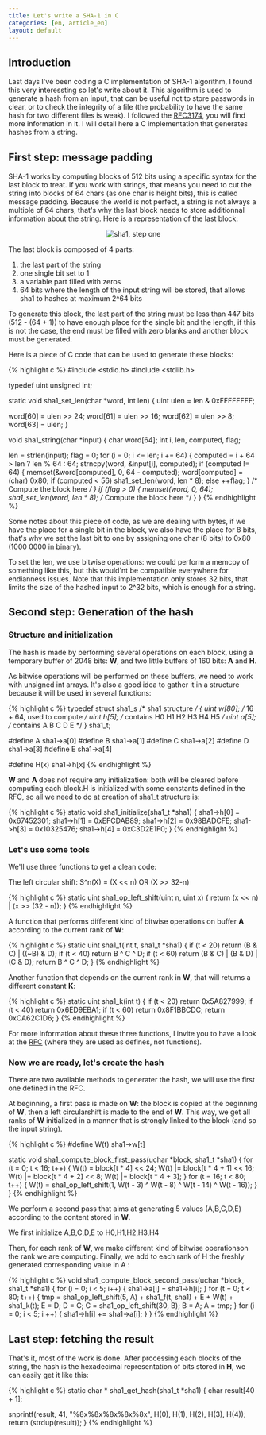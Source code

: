 ```yaml
---
title: Let's write a SHA-1 in C
categories: [en, article_en]
layout: default
---
```


## Introduction

Last days I've been coding a C implementation of
SHA-1 algorithm, I found this very interessting so let's write
about it. This algorithm is used to generate a hash from
an input, that can be useful not to store passwords in clear,
or to check the integrity of a file (the probability to have
the same hash for two different files is weak). I followed the
[RFC3174](http://www.apps.ietf.org/rfc/rfc3174.html), you will find more information in it.
I will detail here a C implementation that generates hashes
from a string.

## First step: message padding

SHA-1 works by computing blocks of 512 bits using a specific
syntax for the last block to treat. If you work with strings,
that means you need to cut the string into blocks of 64 chars
(as one char is height bits), this is called message padding.
Because the world is not perfect, a string is not always a
multiple of 64 chars, that's why the last block needs to
store additionnal information about the string. Here is a
representation of the last block:

<center>
        <img src="/static/data/sha1-step1.png" alt="sha1, step one" />
</center>

The last block is composed of 4 parts:

1. the last part of the string
2. one single bit set to 1
3. a variable part filled with zeros
4. 64 bits where the length of the input string will be stored,
   that allows sha1 to hashes at maximum 2^64 bits

To generate this block, the last part of the string must be
less than 447 bits (512 - (64 + 1)) to have enough place for
the single bit and the length, if this is not the case, the
end must be filled with zero blanks and another block must
be generated.

Here is a piece of C code that can be used to generate
these blocks:

{% highlight c %}
#include <stdio.h>
#include <stdlib.h>

typedef uint unsigned int;

static void
sha1_set_len(char *word, int len)
{
  uint                  ulen = len & 0xFFFFFFFF;

  word[60] = ulen >> 24;
  word[61] = ulen >> 16;
  word[62] = ulen >> 8;
  word[63] = ulen;
}

void
sha1_string(char *input)
{
  char                  word[64];
  int                   i, len, computed, flag;

  len = strlen(input);
  flag = 0;
  for (i = 0; i <= len; i += 64)
    {
      computed = i + 64 > len ? len % 64 : 64;
      strncpy(word, &input[i], computed);
      if (computed != 64)
        {
          memset(&word[computed], 0, 64 - computed);
          word[computed] = (char) 0x80;
          if (computed < 56)
            sha1_set_len(word, len * 8);
          else
            ++flag;
        }
      /* Compute the block here */
    }
  if (flag > 0)
    {
      memset(word, 0, 64);
      sha1_set_len(word, len * 8);
      /* Compute the block here */
    }
}
{% endhighlight %}

Some notes about this piece of code, as we are dealing with
bytes, if we have the place for a single bit in the block,
we also have the place for 8 bits, that's why we set the last
bit to one by assigning one char (8 bits) to 0x80 (1000 0000
in binary).

To set the len, we use bitwise operations: we could perform a
memcpy of something like this, but this would'nt be compatible
everywhere for endianness issues. Note that this implementation
only stores 32 bits, that limits the size of the hashed input
to 2^32 bits, which is enough for a string.

## Second step: Generation of the hash

### Structure and initialization

The hash is made by performing several operations on each block,
using a temporary buffer of 2048 bits: __W__, and two little
buffers of 160 bits: __A__ and __H__.

As bitwise operations will be performed on these buffers, we need
to work with unsigned int arrays. It's also a good idea
to gather it in a structure because it will be used in several
functions:

{% highlight c %}
typedef struct          sha1_s   /* sha1 structure */
{
  uint                  w[80];   /* 16 + 64, used to compute */
  uint                  h[5];    /* contains H0 H1 H2 H3 H4 H5 */
  uint                  a[5];    /* contains A B C D E */
}                       sha1_t;

#define A               sha1->a[0]
#define B               sha1->a[1]
#define C               sha1->a[2]
#define D               sha1->a[3]
#define E               sha1->a[4]

#define H(x)           sha1->h[x]
{% endhighlight %}

__W__ and __A__ does not require any initialization: both will
be cleared before computing each block.H is initialized with some
constants defined in the RFC, so all we need to do at creation of
sha1_t structure is:

{% highlight c %}
static void
sha1_initialize(sha1_t *sha1)
{
  sha1->h[0] = 0x67452301;
  sha1->h[1] = 0xEFCDAB89;
  sha1->h[2] = 0x98BADCFE;
  sha1->h[3] = 0x10325476;
  sha1->h[4] = 0xC3D2E1F0;
}
{% endhighlight %}

### Let's use some tools

We'll use three functions to get a clean code:

The left circular shift: S^n(X) = (X << n) OR (X >> 32-n)

{% highlight c %}
static uint
sha1_op_left_shift(uint n, uint x)
{
  return (x << n) | (x >> (32 - n));
}
{% endhighlight %}

A function that performs different kind of bitwise operations
on buffer __A__ according to the current rank of __W__:

{% highlight c %}
static uint
sha1_f(int t, sha1_t *sha1)
{
  if (t < 20)
    return (B & C) | ((~B) & D);
  if (t < 40)
    return B ^ C ^ D;
  if (t < 60)
    return (B & C) | (B & D) | (C & D);
  return B ^ C ^ D;
}
{% endhighlight %}

Another function that depends on the current rank in __W__,
that will returns a different constant __K__:

{% highlight c %}
static uint
sha1_k(int t)
{
  if (t < 20)
    return 0x5A827999;
  if (t < 40)
    return 0x6ED9EBA1;
  if (t < 60)
    return 0x8F1BBCDC;
  return 0xCA62C1D6;
}
{% endhighlight %}

For more information about these three functions, I invite
you to have a look at the [RFC](http://www.apps.ietf.org/rfc/rfc3174.html)
(where they are used as defines, not functions).

### Now we are ready, let's create the hash

There are two available methods to generater the hash,
we will use the first one defined in the RFC.

At beginning, a first pass is made on __W__: the block
is copied at the beginning of __W__, then a left circularshift
is made to the end of __W__. This way, we get all ranks of __W__
initialized in a manner that is strongly linked to the block
(and so the input string).

{% highlight c %}
#define W(t)    sha1->w[t]

static void
sha1_compute_block_first_pass(uchar *block, sha1_t *sha1)
{
  for (t = 0; t < 16; t++)
    {
      W(t) = block[t * 4] << 24;
      W(t) |= block[t * 4 + 1] << 16;
      W(t) |= block[t * 4 + 2] << 8;
      W(t) |= block[t * 4 + 3];
    }
  for (t = 16; t < 80; t++)
    {
      W(t) = sha1_op_left_shift(1, W(t - 3) ^ W(t - 8) ^ W(t - 14) ^ W(t - 16));
    }
}
{% endhighlight %}

We perform a second pass that aims at generating 5 values
(A,B,C,D,E) according to the content stored in __W__.

We first initialize A,B,C,D,E to H0,H1,H2,H3,H4

Then, for each rank of __W__, we make different kind of
bitwise operationson the rank we are computing. Finally, we add
to each rank of H the freshly generated corresponding value in A :

{% highlight c %}
void
sha1_compute_block_second_pass(uchar *block, sha1_t *sha1)
{
  for (i = 0; i < 5; i++)
    {
      sha1->a[i] = sha1->h[i];
    }
  for (t = 0; t < 80; t++)
    {
      tmp = sha1_op_left_shift(5, A) + sha1_f(t, sha1) + E + W(t) + sha1_k(t);
      E = D;
      D = C;
      C = sha1_op_left_shift(30, B);
      B = A;
      A = tmp;
    }
  for (i = 0; i < 5; i ++)
    {
      sha1->h[i] += sha1->a[i];
    }
}
{% endhighlight %}

## Last step: fetching the result

That's it, most of the work is done. After processing each blocks
of the string, the hash is the hexadecimal representation of bits
stored in __H__, we can easily get it like this:

{% highlight c %}
static char *
sha1_get_hash(sha1_t *sha1)
{
  char                  result[40 + 1];

  snprintf(result, 41, "%8x%8x%8x%8x%8x", H(0), H(1), H(2), H(3), H(4));
  return (strdup(result));
}
{% endhighlight %}

